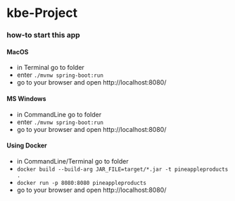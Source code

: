 # kbe-Project

### how-to start this app

#### MacOS
* in Terminal go to folder
* enter ```./mvnw spring-boot:run```
* go to your browser and open http://localhost:8080/

#### MS Windows
* in CommandLine go to folder
* enter ```./mvnw spring-boot:run```
* go to your browser and open http://localhost:8080/

#### Using Docker
* in CommandLine/Terminal go to folder
* ```docker build --build-arg JAR_FILE=target/*.jar -t pineappleproducts .```
* ```docker run -p 8080:8080 pineappleproducts```
* go to your browser and open http://localhost:8080/
